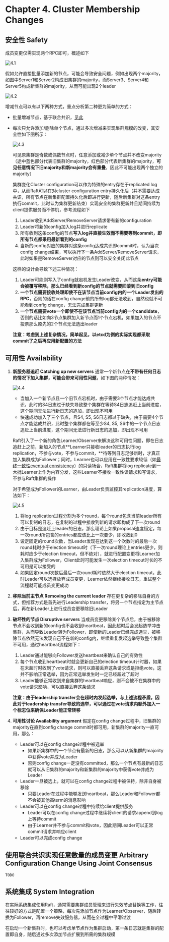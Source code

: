 # Chapter 4. Cluster Membership Changes

## 安全性 Safety

成员变更仅需实现两个RPC即可，概述如下

![4.1](images/4.1.png)

假如允许直接批量添加新的节点，可能会导致安全问题，例如出现两个majority，如图中Server1和Server2构成旧集群的majority，而Server3、Server4和Server5构成新集群的majority，从而可能出现2个leader

![4.2](images/4.2.png)

增减节点可以有以下两种方式，重点分析第二种更为简单的方式：

- 批量增减节点，基于联合共识，[见此](#使用联合共识实现任意数量的成员变更-arbitrary-configuration-change-using-joint-consensus)
- 每次只允许添加/删除单个节点，通过多次增减来实现集群规模的改变，其安全性如下图所示：

    ![4.3](images/4.3.png)

    可见原集群是奇数或偶数节点时，任意添加或减少单个节点并不改变majority（途中蓝色部分代表旧集群的majority，红色部分代表新集群的majority，**可见任意情况下旧majority和新majority会有重叠**，因此不可能出现两个独立的majority）

    集群变化Cluster configuration可以作为特殊的entry存在于replicated log中，从而Raft可以在对cluster configuration entry持久化后（并不需要达成共识，所有节点在新集群配置持久化后即进行更新，随后新集群对这条entry执行commit，此时认为集群更新结束）实现安全的集群更新并且期间持续为client提供服务而不停机，参考流程如下

    1. Leader收到AddServer/RemoveServer请求带有新的configuration
    2. Leader将新的config加入log并进行replicate
    3. 所有收到这条config的节点**写入log并直接生效而不需要等到commit，即所有节点都采用最新看到的config**
    4. 当新的config对应的集群对这条config达成共识即commit时，认为当次config change结束，可以执行下一条AddServer/RemoveServer请求，此时如果是RemoveServer对应的节点则可以安全关闭此节点

    这样的设计会导致下述三种情况：

    1. Leader可能刚写入了config就宕机发生Leader改变，从而这条**entry可能会被覆写移除，那么已经看到新config的节点就需要回滚到旧config**
    2. **一个节点需要接收处理即使不在该节点当前config内的一个Leader发出的RPC**，否则的话在config change前的所有log都无法收到，自然也就不可能看到config change，无法完成集群更新
    3. **一个节点需要vote一个即使不在该节点当前config内的一个candidate**，否则的话比如向3节点集群加入新节点而1个节点宕机，如果加入的节点不投票那么原先的2个节点无法选出leader

    **注意：考虑到上述复杂情况，简单起见，以etcd为例的实际实现都采取commit了之后再应用新配置的方法**

## 可用性 Availability

1. **新服务器追赶 Catching up new servers**
    通常一个新节点在**不带有任何日志的情况下加入集群，可能会带来可用性问题**，如下图的两种情况：

    ![4.4](images/4.4.png)

    - 当加入一个新节点且一个旧节点宕机时，由于需要3个节点才能达成共识，此时的S4日志过于缺失导致整个集群在等待S4日志追赶上当前进度，这个期间无法进行新日志的追加，即出现不可用
    - 快速成功加入了三个节点，且S4, S5, S6日志都过于缺失，由于需要4个节点才能达成共识，此时整个集群都在等至少S4, S5, S6中的一个节点日志追赶上当前进度，这个期间无法进行新日志的追加，即出现不可用

    Raft引入了一个新的角色Learner/Observer来解决这种可用性问题，即在日志追赶上之前，新加入的节点**Learner只接收leader的日志执行log replication，不参与vote，不参与commit，**待等到日志足够新时，才真正加入集群成为Follower；同时，Learner也可以应用在一致性要求较低（如[最终一致性eventual consistency](https://en.wikipedia.org/wiki/Eventual_consistency)）的只读场合，Raft集群将log replicate到一大批Learner上作为内容分发，这些Learner不接收一致性读请求和写请求，不参与Raft集群的操作

    对于希望成为Follower的Learner，由Leader负责监控其replication进度，算法如下：

    ![4.5](images/4.5.png)

    1. 将log replication过程分割为多个round，每个round包含当前leader所有可以复制的日志，在复制的过程中接收到新的请求即构成了下一次round
    2. 由于目标是追赶上leader的日志，那么理论上如果proposal速度恒定，每一次round所包含的entries都应该比上一次要少，即收敛到0
    3. 设定固定的round次数，当Leader发现在达到这一个次数时的最后一次round耗时少于election timeout时（下一次round理论上entries更少，则耗时应少于election timeout，但不绝对），就进行配置变更将Learner加入集群成为Follower，Client此时可能发生一次election timeout时长的不可用是可以接受的
    4. 如果固定round次数后最后一次round耗时依然大于election timeout，此时Leader可以选择放弃成员变更，Learner依然继续接收日志，重试整个流程就可能成员变更成功

2. **移除当前主节点 Removing the current leader**
    存在更复杂的移除自身的方式，但推荐方式是首先进行Leadership transfer，将另一个节点指定为主节点后，再在新Leader上进行成员变更移除旧Leader

3. **破坏性的节点 Disruptive servers**
    当成员变更移除某个节点后，由于被移除节点不会收到新的config也不会收到heartbeat，因此超时后会发起选举冲击集群，从而导致Leader转为Follower，即使新的Leader已经完成选举，被移除节点依然无法发现自己不在新的config内，继续重复发起选举导致整个集群不可用，通过heartbeat流程如下：

    1. Leader通过能够向Follower发送heartbeat来确认自己的有效性
    2. 每个节点收到heartbeat时就会更新自己的election timeout计时器，如果在未超时时收到了vote请求，则可以直接丢弃这条请求或是拒绝vote，这并不影响正常选举，因为正常选举发生时一定已经超过了超时
    3. Leader能够正常收到来自集群的heartbeat响应，则不会被不在集群中的vote请求影响，可以直接丢弃这条请求

    **注意：由于leadership transfer会在超时内发起选举，与上述流程矛盾，因此对于leadership transfer导致的选举，可以通过在vote请求内额外加入一个标志位来确保Leader能正常转移**

4. **可用性讨论 Availability argument**
    假定在config change过程中，旧集群的majority在直到config change commit时都可用，新集群的majority一直可用，那么：
    - Leader可以在config change过程中被选举
      - 如果新集群中的一个节点有最新的日志，那么可以从新集群的majority中获得vote并成为Leader
      - 否则config change一定没有committed，那么一个节点有最新的日志就可以从旧集群的majority和新集群的majority中获得vote并成为Leader
    - Leader一旦被选上，就可以在config change过程中被保持，除非自身被移除
      - 只要Leader在过程中能够发送heartbeat，那么Leader和Follower都不会被其他高term的消息影响
    - Leader可以在config change过程中持续给client提供服务
      - Leader可以在config change过程中继续将client的请求append到log上等待commit
      - 由于Learner并不参与commit和vote，因此期间Leader可以正常commit请求并响应client
    - Leader可以完成config change

## 使用联合共识实现任意数量的成员变更 Arbitrary Configuration Change Using Joint Consensus

`TODO`

## 系统集成 System Integration

在实际系统集成使用Raft，通常需要集群成员管理来进行失效节点替换等工作，往往较好的方式是配置一个策略，每次先添加节点作为Learner/Observer，随后转换为Follower，再remove失效服务器，从而在全过程中平滑过渡

在启动一个新集群时，也可以考虑单节点作为集群启动，第一条日志就是集群的配置即自身，随后通过多次添加节点扩展到所需的集群规模
